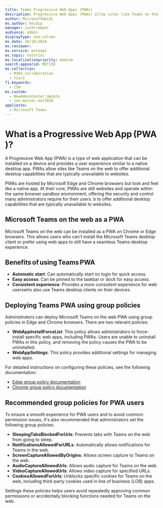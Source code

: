 ```yaml
---
title: Teams Progressive Web Apps (PWAs)
description: Progressive Web Apps (PWAs) allow sites like Teams on the web to offer additional desktop capabilities that are typically unavailable to websites.
author: MicrosoftHeidi
ms.author: heidip
manager: jacktremper
audience: admin
displayType: one-column
ms.date: 10/18/2024
ms.reviewer: 
ms.service: msteams
ms.topic: tutorial
ms.localizationpriority: medium
search.appverid: MET150
ms.collection:
  - M365-collaboration
  - tier2
f1.keywords:
  - CSH
ms.custom:
  - NewAdminCenter_Update
  - seo-marvel-mar2020
appliesto: 
  - Microsoft Teams
---
```


# What is a Progressive Web App (PWA)?

A Progressive Web App (PWA) is a type of web application that can be installed on a device and provides a user experience similar to a native desktop app. PWAs allow sites like Teams on the web to offer additional desktop capabilities that are typically unavailable to websites.

PWAs are hosted by Microsoft Edge and Chrome browsers but look and feel like a native app. At their core, PWAs are still websites and operate within the same browser sandbox environment, offering the security and control many administrators require for their users. b to offer additional desktop capabilities that are typically unavailable to websites.

## Microsoft Teams on the web as a PWA

Microsoft Teams on the web can be installed as a PWA on Chrome or Edge browsers. This allows users who can't install the Microsoft Teams desktop client or prefer using web apps to still have a seamless Teams desktop experience.

## Benefits of using Teams PWA

- **Automatic start**: Can automatically start on login for quick access.
- **Easy access**: Can be pinned to the taskbar or dock for easy access.
- **Consistent experience**: Provides a more consistent experience for web userswho also use Teams desktop clients on their devices.

## Deploying Teams PWA using group policies

Administrators can deploy Microsoft Teams on the web PWA using group policies in Edge and Chrome browsers. There are two relevant policies:

- **WebAppInstallForceList**: This policy allows administrators to force-install specific web apps, including PWAs. Users are unable to uninstall PWAs in this policy, and removing the policy causes the PWA to be uninstalled.
- **WebAppSettings**: This policy provides additional settings for managing web apps.

For detailed instructions on configuring these policies, see the following documentation:

- [Edge group policy documentation](/deployedge/microsoft-edge-policies)
- [Chrome group policy documentation](https://support.google.com/chrome/a/answer/187202)

## Recommended group policies for PWA users

To ensure a smooth experience for PWA users and to avoid common permission issues, it's also recommended that administrators set the following group policies:

- **SleepingTabsBlockedForUrls**: Prevents tabs with Teams on the web from going to sleep.
- **NotificationsAllowedForURLs**: Automatically allows notifications for Teams in the web.
- **ScreenCaptureAllowedByOrigins**: Allows screen capture to Teams on the web.
- **AudioCaptureAllowedUrls**: Allows audio capture for Teams on the web.
- **VideoCaptureAllowedUrls**: Allows video capture for specified URLs.
- **CookiesAllowedForUrls**: Unblocks specific cookies for Teams on the web, including third-party cookies used in line of business (LOB) apps.

Settings these policies helps users avoid repeatedly approving common permissions or accidentally blocking functions needed for Teams on the web.
